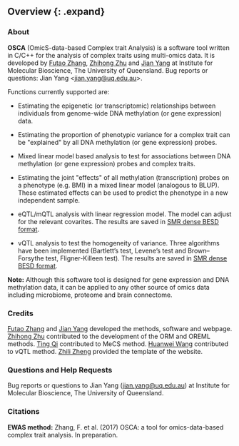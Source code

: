 ## Overview {: .expand}

### About

**OSCA** (OmicS-data-based Complex trait Analysis) is a software tool
written in C/C++ for the analysis of complex traits using multi-omics
data. It is developed by [Futao Zhang](http://researchers.uq.edu.au/researcher/12709), [Zhihong Zhu](http://researchers.uq.edu.au/researcher/3051) and [Jian Yang](http://researchers.uq.edu.au/researcher/2713) at Institute for Molecular Bioscience, The University of Queensland. Bug reports or questions: Jian Yang <<jian.yang@uq.edu.au>\>.

Functions currently supported are:

-   Estimating the epigenetic (or transcriptomic) relationships between individuals from genome-wide DNA methylation (or gene expression) data.

-   Estimating the proportion of phenotypic variance for a complex trait can be "explained" by all DNA methylation (or gene expression) probes.

-   Mixed linear model based analysis to test for associations between DNA methylation (or gene expression) probes and complex traits.

-   Estimating the joint "effects" of all methylation (transcription) probes on a phenotype (e.g. BMI) in a mixed linear model (analogous to BLUP). These estimated effects can be used to predict the phenotype in a new independent sample.

-   eQTL/mQTL analysis with linear regression model. The model can adjust for the relevant covarites. The results are saved in [SMR dense BESD format](http://cnsgenomics.com/software/smr/#DataManagement).

-   vQTL analysis to test the homogeneity of variance. Three algorithms have been implemented (Bartlett’s test, Levene’s test and Brown–Forsythe test, Fligner-Killeen test). The results are saved in [SMR dense BESD format](http://cnsgenomics.com/software/smr/#DataManagement).

**Note:** Although this software tool is designed for gene expression and DNA methylation data, it can be applied to any other source of omics data including microbiome, proteome and brain connectome.


### Credits 

[Futao Zhang](http://researchers.uq.edu.au/researcher/12709) and [Jian Yang](http://researchers.uq.edu.au/researcher/2713) developed the methods, software and webpage. [Zhihong Zhu](http://researchers.uq.edu.au/researcher/3051) contributed to the development of the ORM and OREML methods. [Ting Qi](http://researchers.uq.edu.au/researcher/15871) contributed to MeCS method. [Huanwei Wang](mailto:huanwei.wang@imb.uq.edu.au) contributed to vQTL method. [Zhili Zheng](mailto:zhili.zheng@imb.uq.edu.au) provided the template of the website.


### Questions and Help Requests 
Bug reports or questions to Jian Yang (<jian.yang@uq.edu.au>) at
Institute for Molecular Bioscience, The University of Queensland.


### Citations 

**EWAS method:**
Zhang, F. et al. (2017) OSCA: a tool for omics-data-based complex trait
analysis. In preparation.


